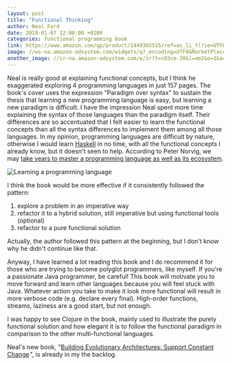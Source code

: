 ```yaml
---
layout: post
title: "Functional Thinking"
author: Neal Ford
date: 2018-01-07 12:00:00 +0200
categories: functional programming book
link: https://www.amazon.com/gp/product/1449365515/ref=as_li_tl?ie=UTF8&camp=1789&creative=9325&creativeASIN=1449365515&linkCode=as2&tag=c03ce-20&linkId=ebebe602d6240e6b33784bb2de8a06e4
image: //ws-na.amazon-adsystem.com/widgets/q?_encoding=UTF8&MarketPlace=US&ASIN=1449365515&ServiceVersion=20070822&ID=AsinImage&WS=1&Format=_SL250_&tag=c03ce-20
another_image: //ir-na.amazon-adsystem.com/e/ir?t=c03ce-20&l=am2&o=1&a=1449365515
---
```


Neal is really good at explaining functional concepts, but I think he exaggerated exploring 4 programming languages in just 157 pages. The book's cover uses the expression "Paradigm over syntax" to sustain the thesis that learning a new programming language is easy, but learning a new paradigm is difficult. I have the impression Neal spent more time explaining the syntax of those languages than the paradigm itself. Their differences are so accentuated that I felt easier to learn the functional concepts than all the syntax differences to implement them among all those languages. In my opinion, programming languages are difficult by nature, otherwise I would learn [Haskell] in no time, with all the functional concepts I already know, but it doesn't seen to help. According to Peter Norvig, we may [take years to master a programming language as well as its ecosystem][peter-norvig].

![Learning a programming language](/books/images/posts/programming.jpg)

I think the book would be more effective if it consistently followed the pattern:

1. explore a problem in an imperative way
2. refactor it to a hybrid solution, still imperative but using functional tools (optional)
3. refactor to a pure functional solution

Actually, the author followed this pattern at the beginning, but I don't know why he didn't continue like that.

Anyway, I have learned a lot reading this book and I do recommend it for those who are trying to become polyglot programmers, like myself. If you're a passionate Java programmer, be careful! This book will motivate you to move forward and learn other languages because you will feel stuck with Java. Whatever action you take to make it look more functional will result in more verbose code (e.g. declare every final). High-order functions, streams, laziness are a good start, but not enough.

I was happy to see Clojure in the book, mainly used to illustrate the purely functional solution and how elegant it is to follow the functional paradigm in comparison to the other multi-functional languages.

Neal's new book, "<a target="_blank" href="https://www.amazon.com/gp/product/1491986360/ref=as_li_tl?ie=UTF8&camp=1789&creative=9325&creativeASIN=1491986360&linkCode=as2&tag=c03ce-20&linkId=3cb8f263e1d0f22220d0b37acaa92ad1">Building Evolutionary Architectures: Support Constant Change</a><img src="//ir-na.amazon-adsystem.com/e/ir?t=c03ce-20&l=am2&o=1&a=1491986360" width="1" height="1" border="0" alt="" style="border:none !important; margin:0px !important;" />", is already in my the backlog.

[Haskell]: https://www.haskell.org
[peter-norvig]: https://www.norvig.com/21-days.html
